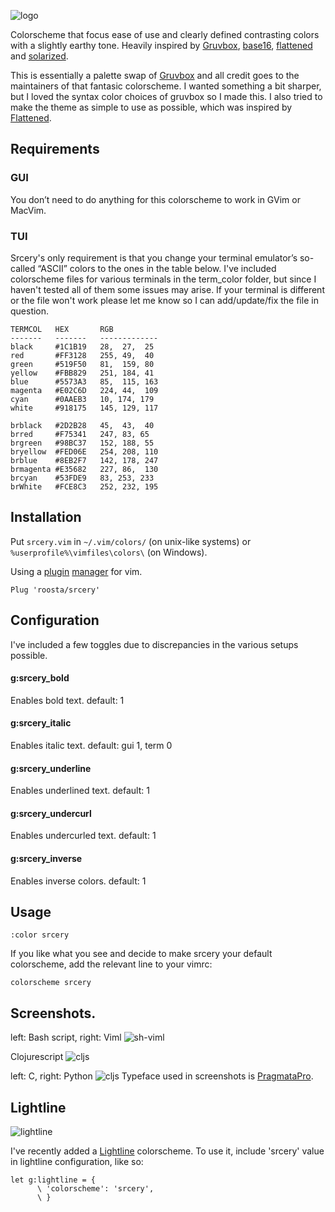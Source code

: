 ![logo](https://cloud.githubusercontent.com/assets/4509009/25771686/967c11ea-3258-11e7-8ff1-0da370c12b9c.png)

Colorscheme that focus ease of use and clearly defined contrasting colors with a slightly earthy tone. Heavily inspired by [Gruvbox](https://github.com/morhetz/gruvbox), [base16](https://chriskempson.github.io/base16), [flattened](https://github.com/romainl/flattened) and [solarized](http://ethanschoonover.com/solarized).

This is essentially a palette swap of [Gruvbox](https://github.com/morhetz/gruvbox) and all credit goes to the maintainers of that fantasic colorscheme. I wanted something a bit sharper, but I loved the syntax color choices of gruvbox so I made this. I also tried to make the theme as simple to use as possible, which was inspired by [Flattened](https://github.com/romainl/flattened).

## Requirements

### GUI
You don’t need to do anything for this colorscheme to work in GVim or MacVim.

### TUI
Srcery's only requirement is that you change your terminal emulator’s so-called “ASCII” colors to the ones in the table below.
I've included colorscheme files for various terminals in the term_color folder, but since I haven't tested all of them some issues may arise. If your terminal is different or the file won't work please let me know so I can add/update/fix the file in question.

```
TERMCOL   HEX       RGB
-------   -------   -------------
black     #1C1B19   28,  27,  25
red       #FF3128   255, 49,  40
green     #519F50   81,  159, 80
yellow    #FBB829   251, 184, 41
blue      #5573A3   85,  115, 163
magenta   #E02C6D   224, 44,  109
cyan      #0AAEB3   10, 174, 179
white     #918175   145, 129, 117

brblack   #2D2B28   45,  43,  40
brred     #F75341   247, 83, 65
brgreen   #98BC37   152, 188, 55
bryellow  #FED06E   254, 208, 110
brblue    #8EB2F7   142, 178, 247
brmagenta #E35682   227, 86,  130
brcyan    #53FDE9   83, 253, 233
brWhite   #FCE8C3   252, 232, 195
```
## Installation

Put `srcery.vim` in `~/.vim/colors/` (on unix-like systems) or `%userprofile%\vimfiles\colors\` (on Windows).

Using a [plugin](https://github.com/junegunn/vim-plug) [manager](https://github.com/tpope/vim-pathogen) for vim.
```vimrc
Plug 'roosta/srcery'
```

## Configuration

I've included a few toggles due to discrepancies in the various setups possible.

#### g:srcery_bold

Enables bold text.
default: 1

#### g:srcery_italic

Enables italic text.
default: gui 1, term 0

#### g:srcery_underline

Enables underlined text.
default: 1

#### g:srcery_undercurl

Enables undercurled text.
default: 1

#### g:srcery_inverse

Enables inverse colors.
default: 1

## Usage
```
:color srcery
```

If you like what you see and decide to make srcery your default colorscheme, add the relevant line to your vimrc:
```
colorscheme srcery
```
## Screenshots.

left: Bash script, right: Viml
![sh-viml](https://cloud.githubusercontent.com/assets/4509009/25771687/967cffec-3258-11e7-90a3-954e3041a4c9.png)

Clojurescript
![cljs](https://cloud.githubusercontent.com/assets/4509009/25771684/967ab6ce-3258-11e7-90b9-25151141012f.png)

left: C, right: Python
![cljs](https://cloud.githubusercontent.com/assets/4509009/25771685/967afc10-3258-11e7-95a2-aa51b857896b.png)
Typeface used in screenshots is [PragmataPro](https://www.fsd.it/shop/fonts/pragmatapro/).

## Lightline
![lightline](https://user-images.githubusercontent.com/4509009/29240594-9c36235c-7f68-11e7-81de-7d691c89a224.png)

I've recently added a [Lightline](https://github.com/itchyny/lightline.vim) colorscheme.
To use it, include 'srcery' value in lightline configuration, like so:

```vimrc
let g:lightline = {
      \ 'colorscheme': 'srcery',
      \ }
```
